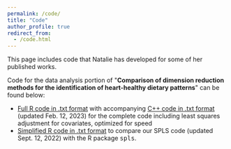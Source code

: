 ```yaml
---
permalink: /code/
title: "Code"
author_profile: true
redirect_from: 
  - /code.html
---
```


This page includes code that Natalie has developed for some of her published works.

Code for the data analysis portion of "**Comparison of dimension reduction methods for the identification of heart-healthy dietary patterns**" can be found below:
* [Full R code in .txt format](https://github.com/ncgasca/ncgasca.github.io/files/10718425/Gasca_Rcode_DataApplication_Advanced.txt) with accompanying [C++ code in .txt format](https://github.com/ncgasca/ncgasca.github.io/files/10718426/Gasca_CPPcode_DataApplication_Advanced.txt) (updated Feb. 12, 2023) for the complete code including least squares adjustment for covariates, optimized for speed
* [Simplified R code in .txt format](https://github.com/ncgasca/ncgasca.github.io/files/9553809/Gasca_Rcode_DataApplication_Basic.txt) to compare our SPLS code (updated Sept. 12, 2022) with the R package <kbd>spls</kbd>.
